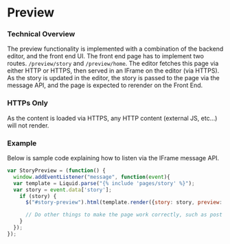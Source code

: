 # Preview

### Technical Overview

The preview functionality is implemented with a combination of the backend editor, and the front end UI. The front end page has to implement two routes. `/preview/story` and `/preview/home`. The editor fetches this page via either HTTP or HTTPS, then served in an IFrame on the editor (via HTTPS). As the story is updated in the editor, the story is passed to the page via the message API, and the page is expected to rerender on the Front End.

### HTTPs Only

As the content is loaded via HTTPS, any HTTP content (external JS, etc...) will not render.

### Example

Below is sample code explaining how to listen via the IFrame message API.

```javascript
var StoryPreview = (function() {
  window.addEventListener("message", function(event){
  var template = Liquid.parse("{% include 'pages/story' %}");
  var story = event.data['story'];
    if (story) {
      $("#story-preview").html(template.render({story: story, preview: true}));

      // Do other things to make the page work correctly, such as post load JS
    }
  });
});
```

